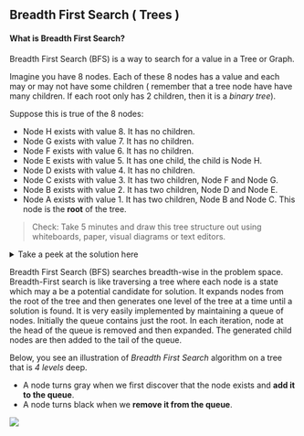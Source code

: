 ## Breadth First Search ( Trees )

#### What is Breadth First Search?

Breadth First Search (BFS) is a way to search for a value in a Tree or Graph.

Imagine you have 8 nodes. Each of these 8 nodes has a value and each may or may not have some children ( remember that a tree node have have many children. If each root only has 2 children, then it is a *binary tree*). 

Suppose this is true of the 8 nodes:
- Node H exists with value 8. It has no children.
- Node G exists with value 7. It has no children.
- Node F exists with value 6. It has no children.
- Node E exists with value 5. It has one child, the child is Node H.
- Node D exists with value 4. It has no children.
- Node C exists with value 3. It has two children, Node F and Node G.
- Node B exists with value 2. It has two children, Node D and Node E.
- Node A exists with value 1. It has two children, Node B and Node C. This node is the **root** of the tree.

> Check: Take 5 minutes and draw this tree structure out using whiteboards, paper, visual diagrams or text editors.

<details>
   <summary>Take a peek at the solution here</summary>
   ![](tree_solution.jpg)   
</details>


Breadth First Search (BFS) searches breadth-wise in the problem space. Breadth-First search is like traversing a tree where each node is a state which may a be a potential candidate for solution. It expands nodes from the root of the tree and then generates one level of the tree at a time until a solution is found. It is very easily implemented by maintaining a queue of nodes. Initially the queue contains just the root. In each iteration, node at the head of the queue is removed and then expanded. The generated child nodes are then added to the tail of the queue.

Below, you see an illustration of *Breadth First Search* algorithm on a tree that is *4 levels* deep.
* A node turns gray when we first discover that the node exists and **add it to the queue**.
* A node turns black when we **remove it from the queue**. 

![](https://camo.githubusercontent.com/2f57e6239884a1a03402912f13c49555dec76d06/68747470733a2f2f75706c6f61642e77696b696d656469612e6f72672f77696b6970656469612f636f6d6d6f6e732f342f34362f416e696d617465645f4246532e676966)
